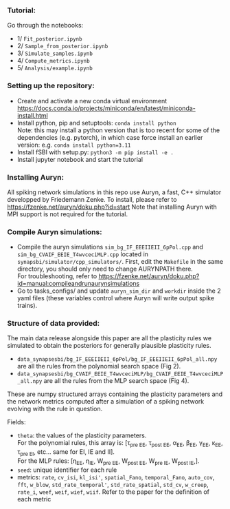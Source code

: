 ### Tutorial:
Go through the notebooks:
- 1/ `Fit_posterior.ipynb`
- 2/ `Sample_from_posterior.ipynb`
- 3/ `Simulate_samples.ipynb`
- 4/ `Compute_metrics.ipynb`
- 5/ `Analysis/example.ipynb`

### Setting up the repository:
- Create and activate a new conda virtual environment
https://docs.conda.io/projects/miniconda/en/latest/miniconda-install.html
- Install python, pip and setuptools: `conda install python`  
Note: this may install a python version that is too recent for some of the dependencies (e.g. pytorch), in which case force install an earlier version: e.g. `conda install python=3.11`
- Install fSBI with setup.py: `python3 -m pip install -e .`
- Install jupyter notebook and start the tutorial

### Installing Auryn:
All spiking network simulations in this repo use Auryn, a fast, C++ simulator developped by Friedemann Zenke.
To install, please refer to https://fzenke.net/auryn/doku.php?id=start
Note that installing Auryn with MPI support is not required for the tutorial.

### Compile Auryn simulations:
- Compile the auryn simulations `sim_bg_IF_EEEIIEII_6pPol.cpp` and `sim_bg_CVAIF_EEIE_T4wvceciMLP.cpp` located in `synapsbi/simulator/cpp_simulators/`. First, edit the `Makefile` in the same directory, you should only need to change AURYNPATH there.  
For troubleshooting, refer to https://fzenke.net/auryn/doku.php?id=manual:compileandrunaurynsimulations
- Go to tasks_configs/ and update `auryn_sim_dir` and `workdir` inside the 2 yaml files (these variables control where Auryn will write output spike trains).

### Structure of data provided:
The main data release alongside this paper are all the plasticity rules we simulated to obtain the posteriors for generally plausible plasticity rules.
- `data_synapsesbi/bg_IF_EEEIIEII_6pPol/bg_IF_EEEIIEII_6pPol_all.npy` are all the rules from the polynomial search space (Fig 2).
- `data_synapsesbi/bg_CVAIF_EEIE_T4wvceciMLP/bg_CVAIF_EEIE_T4wvceciMLP_all.npy` are all the rules from the MLP search space (Fig 4).  

These are numpy structured arrays containing the plasticity parameters and the network metrics computed after a simulation of a spiking network evolving with the rule in question.  

Fields:  
- `theta`: the values of the plasticity parameters.  
For the polynomial rules, this array is: [τ<sub>pre EE</sub>, τ<sub>post EE</sub>, α<sub>EE</sub>, β<sub>EE</sub>, γ<sub>EE</sub>, κ<sub>EE</sub>, τ<sub>pre EI</sub>, etc... same for EI, IE and II].  
For the MLP rules: [η<sub>EE</sub>, η<sub>IE</sub>, W<sub>pre EE</sub>, W<sub>post EE</sub>, W<sub>pre IE</sub>, W<sub>post IE</sub>,].
- `seed`: unique identifier for each rule
- metrics: `rate`, `cv_isi`, `kl_isi'`, `spatial_Fano`, `temporal_Fano`, `auto_cov`, `fft`, `w_blow`, `std_rate_temporal'`, `std_rate_spatial`, `std_cv`, `w_creep`, `rate_i`, `weef`, `weif`, `wief`, `wiif`. Refer to the paper for the definition of each metric